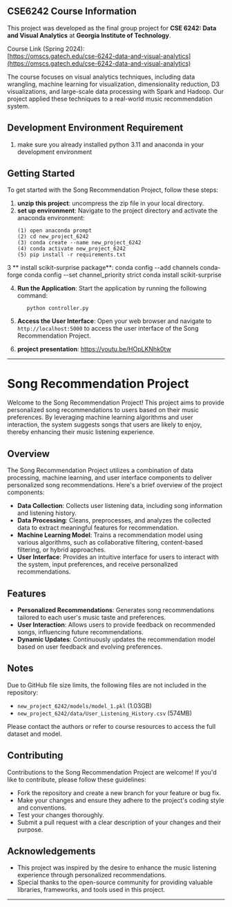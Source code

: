 ## CSE6242 Course Information

This project was developed as the final group project for **CSE 6242: Data and Visual Analytics** at **Georgia Institute of Technology**.

Course Link (Spring 2024):  
[https://omscs.gatech.edu/cse-6242-data-and-visual-analytics](https://omscs.gatech.edu/cse-6242-data-and-visual-analytics)

The course focuses on visual analytics techniques, including data wrangling, machine learning for visualization, dimensionality reduction, D3 visualizations, and large-scale data processing with Spark and Hadoop. Our project applied these techniques to a real-world music recommendation system.



## Development Environment Requirement
1. make sure you already installed python 3.11 and anaconda in your development environment

## Getting Started

To get started with the Song Recommendation Project, follow these steps:

1. **unzip this project**: uncompress the zip file in your local directory.
2. **set up environment**: Navigate to the project directory and activate the anaconda environment:
   ```
   (1) open anaconda prompt
   (2) cd new_project_6242
   (3) conda create --name new_project_6242
   (4) conda activate new_project_6242
   (5) pip install -r requirements.txt
   ```

3 ** install scikit-surprise package**:
    conda config --add channels conda-forge
    conda config --set channel_priority strict
    conda install scikit-surprise

4. **Run the Application**: Start the application by running the following command:
   ```
      python controller.py
   ```
5. **Access the User Interface**: Open your web browser and navigate to `http://localhost:5000` to access the user interface of the Song Recommendation Project.

6. **project presentation**: https://youtu.be/HOpLKNhk0tw


---

# Song Recommendation Project

Welcome to the Song Recommendation Project! This project aims to provide personalized song recommendations to users based on their music preferences. By leveraging machine learning algorithms and user interaction, the system suggests songs that users are likely to enjoy, thereby enhancing their music listening experience.

## Overview

The Song Recommendation Project utilizes a combination of data processing, machine learning, and user interface components to deliver personalized song recommendations. Here's a brief overview of the project components:

- **Data Collection**: Collects user listening data, including song information and listening history.
- **Data Processing**: Cleans, preprocesses, and analyzes the collected data to extract meaningful features for recommendation.
- **Machine Learning Model**: Trains a recommendation model using various algorithms, such as collaborative filtering, content-based filtering, or hybrid approaches.
- **User Interface**: Provides an intuitive interface for users to interact with the system, input preferences, and receive personalized recommendations.

## Features

- **Personalized Recommendations**: Generates song recommendations tailored to each user's music taste and preferences.
- **User Interaction**: Allows users to provide feedback on recommended songs, influencing future recommendations.
- **Dynamic Updates**: Continuously updates the recommendation model based on user feedback and evolving preferences.

## Notes

Due to GitHub file size limits, the following files are not included in the repository:

- `new_project_6242/models/model_1.pkl` (1.03GB)
- `new_project_6242/data/User_Listening_History.csv` (574MB)

Please contact the authors or refer to course resources to access the full dataset and model.


## Contributing

Contributions to the Song Recommendation Project are welcome! If you'd like to contribute, please follow these guidelines:

- Fork the repository and create a new branch for your feature or bug fix.
- Make your changes and ensure they adhere to the project's coding style and conventions.
- Test your changes thoroughly.
- Submit a pull request with a clear description of your changes and their purpose.


## Acknowledgements

- This project was inspired by the desire to enhance the music listening experience through personalized recommendations.
- Special thanks to the open-source community for providing valuable libraries, frameworks, and tools used in this project.

---




